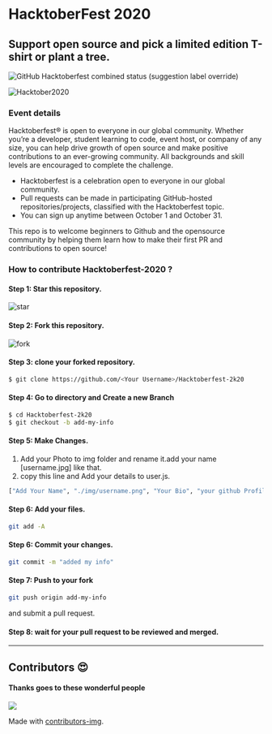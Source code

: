 # HacktoberFest 2020
## Support open source and pick a limited edition T-shirt or plant a tree. 

![GitHub Hacktoberfest combined status (suggestion label override)](https://img.shields.io/github/hacktoberfest/2020/MasterBrian99/Hacktoberfest-2k20?suggestion_label=hacktoberfest)

![Hacktober2020](https://i.imgur.com/hnpukK4.png)

### Event details
Hacktoberfest® is open to everyone in our global community. Whether you’re a developer, student learning to code, event host, or company of any size, you can help drive growth of open source and make positive contributions to an ever-growing community. All backgrounds and skill levels are encouraged to complete the challenge. 
- Hacktoberfest is a celebration open to everyone in our global community.
- Pull requests can be made in participating GitHub-hosted repositories/projects, classified with the Hacktoberfest topic. 
- You can sign up anytime between October 1 and October 31.


This repo is to welcome beginners to Github and the opensource community by helping them learn how to make their first PR and contributions to open source!

### How to contribute Hacktoberfest-2020 ?
#### Step 1: Star this repository.

![star](https://i.imgur.com/KSsNOwn.png)

#### Step 2: Fork this repository.
![fork](https://i.imgur.com/cRQ0wp2.png)


#### Step 3: clone your forked repository.

```sh
$ git clone https://github.com/<Your Username>/Hacktoberfest-2k20
```

#### Step 4: Go to directory and Create a new Branch
```sh
$ cd Hacktoberfest-2k20
$ git checkout -b add-my-info
```
#### Step 5: Make Changes.

1. Add your Photo to img folder and rename it.add your name [username.jpg] like that.
2. copy this line and Add your details to user.js.

```sh
["Add Your Name", "./img/username.png", "Your Bio", "your github Profile Link"],
```
#### Step 6: Add your files.
```sh
git add -A
```

#### Step 6: Commit your changes.
```sh
git commit -m "added my info"
```
#### Step 7:  Push to your fork 
```sh
git push origin add-my-info
```
and submit a pull request.
#### Step 8: wait for your pull request to be reviewed and merged.
---

## Contributors 😍

#### Thanks goes to these wonderful people

<a href="https://github.com/MasterBrian99/Hacktoberfest-2k20/graphs/contributors">
  <img src="https://contributors-img.web.app/image?repo=MasterBrian99/Hacktoberfest-2k20" />
</a>

Made with [contributors-img](https://contributors-img.web.app).



